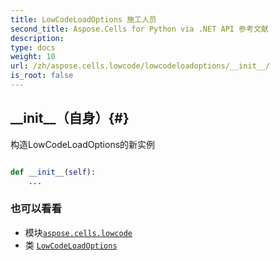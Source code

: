 ```yaml
---
title: LowCodeLoadOptions 施工人员
second_title: Aspose.Cells for Python via .NET API 参考文献
description:
type: docs
weight: 10
url: /zh/aspose.cells.lowcode/lowcodeloadoptions/__init__/
is_root: false
---
```

##  \_\_init\_\_（自身）{#}
构造LowCodeLoadOptions的新实例



```python

def __init__(self):
    ...
```





### 也可以看看
* 模块[`aspose.cells.lowcode`](../../)
* 类 [`LowCodeLoadOptions`](/cells/python-net/zh/aspose.cells.lowcode/lowcodeloadoptions)
